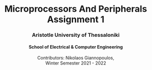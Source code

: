 <br />
<div align="center">
  <h1 align="center">Microprocessors And Peripherals Assignment 1</h1>
  <h3 align="center">Aristotle University of Thessaloniki</h3>
  <h4 align="center">School of Electrical & Computer Engineering</h4>
  <p align="center">
    Contributors: Nikolaos Giannopoulos, <??>
    <br />
    Winter Semester 2021 - 2022
    <br />
    <br />
  </p>
</div>
<br />

